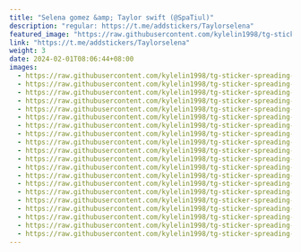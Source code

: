 ```yaml
---
title: "Selena gomez &amp; Taylor swift (@SpaTiul)"
description: "regular: https://t.me/addstickers/Taylorselena"
featured_image: "https://raw.githubusercontent.com/kylelin1998/tg-sticker-spreading-worldwide-images/main/img/a5560ba8-d1af-40c4-b427-d3b45dd57b93.jpg"
link: "https://t.me/addstickers/Taylorselena"
weight: 3
date: 2024-02-01T08:06:44+08:00
images:
  - https://raw.githubusercontent.com/kylelin1998/tg-sticker-spreading-worldwide-images/main/img/a5560ba8-d1af-40c4-b427-d3b45dd57b93.jpg
  - https://raw.githubusercontent.com/kylelin1998/tg-sticker-spreading-worldwide-images/main/img/a8ee8088-1997-4f3a-a9df-e669d9e153ea.jpg
  - https://raw.githubusercontent.com/kylelin1998/tg-sticker-spreading-worldwide-images/main/img/8b03c172-58ed-4620-8090-d7dfc082e305.jpg
  - https://raw.githubusercontent.com/kylelin1998/tg-sticker-spreading-worldwide-images/main/img/9298ef27-d721-4070-9675-0655f2fb5d75.jpg
  - https://raw.githubusercontent.com/kylelin1998/tg-sticker-spreading-worldwide-images/main/img/eac29524-511e-4a88-b323-4f10f5248056.jpg
  - https://raw.githubusercontent.com/kylelin1998/tg-sticker-spreading-worldwide-images/main/img/be4b01c5-535b-4061-9741-92795387f596.jpg
  - https://raw.githubusercontent.com/kylelin1998/tg-sticker-spreading-worldwide-images/main/img/d2898c95-f270-450c-aeb1-df7ec9e1eace.jpg
  - https://raw.githubusercontent.com/kylelin1998/tg-sticker-spreading-worldwide-images/main/img/79465ab8-fc0c-4d2b-a2b2-df471207f6a4.jpg
  - https://raw.githubusercontent.com/kylelin1998/tg-sticker-spreading-worldwide-images/main/img/c9af9b31-6c74-4a47-bad0-d80e1836245e.jpg
  - https://raw.githubusercontent.com/kylelin1998/tg-sticker-spreading-worldwide-images/main/img/6b675925-bb22-42c7-881b-ed1c97da3241.jpg
  - https://raw.githubusercontent.com/kylelin1998/tg-sticker-spreading-worldwide-images/main/img/f08d70d2-71fe-44d8-a41d-a4c6be12cc45.jpg
  - https://raw.githubusercontent.com/kylelin1998/tg-sticker-spreading-worldwide-images/main/img/2aba7c56-24d9-46b0-be96-1874e2d62bb0.jpg
  - https://raw.githubusercontent.com/kylelin1998/tg-sticker-spreading-worldwide-images/main/img/247c6548-12ca-4589-ad63-71ccf39419e7.jpg
  - https://raw.githubusercontent.com/kylelin1998/tg-sticker-spreading-worldwide-images/main/img/ff8d1626-657e-4b35-9e7b-50f00b1f2378.jpg
  - https://raw.githubusercontent.com/kylelin1998/tg-sticker-spreading-worldwide-images/main/img/439c943f-8528-4090-9309-6adaec3ff821.jpg
  - https://raw.githubusercontent.com/kylelin1998/tg-sticker-spreading-worldwide-images/main/img/b7b5d3ee-3cf8-4453-b52c-c372c845df78.jpg
  - https://raw.githubusercontent.com/kylelin1998/tg-sticker-spreading-worldwide-images/main/img/a949b605-97f8-4e6d-a562-0406bd8092c1.jpg
  - https://raw.githubusercontent.com/kylelin1998/tg-sticker-spreading-worldwide-images/main/img/783d037c-3335-435e-8121-bb8fbdeb6679.jpg
  - https://raw.githubusercontent.com/kylelin1998/tg-sticker-spreading-worldwide-images/main/img/ce721d3a-aaa9-40e0-b44d-f187db700087.jpg
  - https://raw.githubusercontent.com/kylelin1998/tg-sticker-spreading-worldwide-images/main/img/df330ff0-e30c-4df7-9158-51cf92e137db.jpg
---
```


